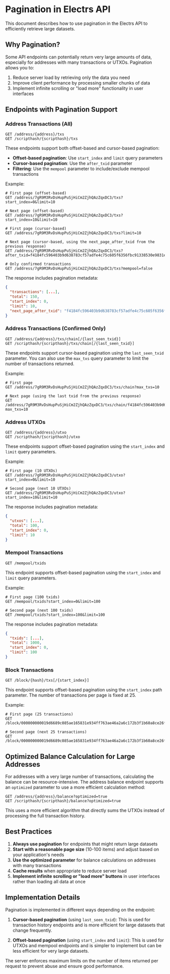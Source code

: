 # Pagination in Electrs API

This document describes how to use pagination in the Electrs API to efficiently retrieve large datasets.

## Why Pagination?

Some API endpoints can potentially return very large amounts of data, especially for addresses with many transactions or UTXOs. Pagination allows you to:

1. Reduce server load by retrieving only the data you need
2. Improve client performance by processing smaller chunks of data
3. Implement infinite scrolling or "load more" functionality in user interfaces

## Endpoints with Pagination Support

### Address Transactions (All)

```
GET /address/{address}/txs
GET /scripthash/{scripthash}/txs
```

These endpoints support both offset-based and cursor-based pagination:

- **Offset-based pagination**: Use `start_index` and `limit` query parameters
- **Cursor-based pagination**: Use the `after_txid` parameter
- **Filtering**: Use the `mempool` parameter to include/exclude mempool transactions

Example:
```
# First page (offset-based)
GET /address/7gR9M3RvDsHupPuSjHiCm2ZjhQAzZqxDC3/txs?start_index=0&limit=10

# Next page (offset-based)
GET /address/7gR9M3RvDsHupPuSjHiCm2ZjhQAzZqxDC3/txs?start_index=10&limit=10

# First page (cursor-based)
GET /address/7gR9M3RvDsHupPuSjHiCm2ZjhQAzZqxDC3/txs?limit=10

# Next page (cursor-based, using the next_page_after_txid from the previous response)
GET /address/7gR9M3RvDsHupPuSjHiCm2ZjhQAzZqxDC3/txs?after_txid=f4184fc596403b9d638783cf57adfe4c75c605f6356fbc91338530e9831e9e16&limit=10

# Only confirmed transactions
GET /address/7gR9M3RvDsHupPuSjHiCm2ZjhQAzZqxDC3/txs?mempool=false
```

The response includes pagination metadata:
```json
{
  "transactions": [...],
  "total": 150,
  "start_index": 0,
  "limit": 10,
  "next_page_after_txid": "f4184fc596403b9d638783cf57adfe4c75c605f6356fbc91338530e9831e9e16"
}
```

### Address Transactions (Confirmed Only)

```
GET /address/{address}/txs/chain[/{last_seen_txid}]
GET /scripthash/{scripthash}/txs/chain[/{last_seen_txid}]
```

These endpoints support cursor-based pagination using the `last_seen_txid` parameter. You can also use the `max_txs` query parameter to limit the number of transactions returned.

Example:
```
# First page
GET /address/7gR9M3RvDsHupPuSjHiCm2ZjhQAzZqxDC3/txs/chain?max_txs=10

# Next page (using the last txid from the previous response)
GET /address/7gR9M3RvDsHupPuSjHiCm2ZjhQAzZqxDC3/txs/chain/f4184fc596403b9d638783cf57adfe4c75c605f6356fbc91338530e9831e9e16?max_txs=10
```

### Address UTXOs

```
GET /address/{address}/utxo
GET /scripthash/{scripthash}/utxo
```

These endpoints support offset-based pagination using the `start_index` and `limit` query parameters.

Example:
```
# First page (10 UTXOs)
GET /address/7gR9M3RvDsHupPuSjHiCm2ZjhQAzZqxDC3/utxo?start_index=0&limit=10

# Second page (next 10 UTXOs)
GET /address/7gR9M3RvDsHupPuSjHiCm2ZjhQAzZqxDC3/utxo?start_index=10&limit=10
```

The response includes pagination metadata:
```json
{
  "utxos": [...],
  "total": 100,
  "start_index": 0,
  "limit": 10
}
```

### Mempool Transactions

```
GET /mempool/txids
```

This endpoint supports offset-based pagination using the `start_index` and `limit` query parameters.

Example:
```
# First page (100 txids)
GET /mempool/txids?start_index=0&limit=100

# Second page (next 100 txids)
GET /mempool/txids?start_index=100&limit=100
```

The response includes pagination metadata:
```json
{
  "txids": [...],
  "total": 1000,
  "start_index": 0,
  "limit": 100
}
```

### Block Transactions

```
GET /block/{hash}/txs[/{start_index}]
```

This endpoint supports offset-based pagination using the `start_index` path parameter. The number of transactions per page is fixed at 25.

Example:
```
# First page (25 transactions)
GET /block/000000000019d6689c085ae165831e934ff763ae46a2a6c172b3f1b60a8ce26f/txs

# Second page (next 25 transactions)
GET /block/000000000019d6689c085ae165831e934ff763ae46a2a6c172b3f1b60a8ce26f/txs/25
```

## Optimized Balance Calculation for Large Addresses

For addresses with a very large number of transactions, calculating the balance can be resource-intensive. The address balance endpoint supports an `optimized` parameter to use a more efficient calculation method:

```
GET /address/{address}/balance?optimized=true
GET /scripthash/{scripthash}/balance?optimized=true
```

This uses a more efficient algorithm that directly sums the UTXOs instead of processing the full transaction history.

## Best Practices

1. **Always use pagination** for endpoints that might return large datasets
2. **Start with a reasonable page size** (10-100 items) and adjust based on your application's needs
3. **Use the optimized parameter** for balance calculations on addresses with many transactions
4. **Cache results** when appropriate to reduce server load
5. **Implement infinite scrolling or "load more" buttons** in user interfaces rather than loading all data at once

## Implementation Details

Pagination is implemented in different ways depending on the endpoint:

1. **Cursor-based pagination** (using `last_seen_txid`): This is used for transaction history endpoints and is more efficient for large datasets that change frequently.

2. **Offset-based pagination** (using `start_index` and `limit`): This is used for UTXOs and mempool endpoints and is simpler to implement but can be less efficient for very large datasets.

The server enforces maximum limits on the number of items returned per request to prevent abuse and ensure good performance.
